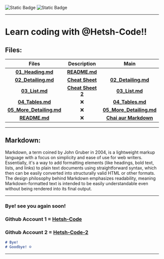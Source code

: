 ![Static Badge](https://img.shields.io/badge/is%20Fun-path?logo=markdown&label=Markdown&labelColor=%23405464&color=%23000000)
![Static Badge](https://img.shields.io/badge/Hetsh--Code%2C%20Hetsh--Code--2-path?logo=github&label=Github&labelColor=%23000000&color=%2300ff000)

---

# Learn coding with @Hetsh-Code!!

## Files:
| Files | Description | Main |
| :---: |    :---:    | :---: |
| [**01_Heading.md**](01_Heading.md)               | [**README.md**](README.md) |                                  | [**01_Heading.md**](01_Heading.md) 
| [**02_Detailing.md**](02_Detailing.md)           | [**Cheat Sheet**](https://www.markdownguide.org/cheat-sheet/) | [**02_Detailing.md**](02_Detailing.md) 
| [**03_List.md**](03_List.md)                     | [**Cheat Sheet 2**](Cheat_Sheet.pdf)                              | [**03_List.md**](03_List.md)
| [**04_Tables.md**](04_Tables.md)                 | ❌                                                           | [**04_Tables.md**](04_Tables.md)
| [**05_More_Detailing.md**](05_More_Detailing.md) | ❌                                                           | [**05_More_Detailing.md**](05_More_Detailing.md)
| [**README.md**](README.md)                       | ❌                                                           | [**Chai aur Markdown**](https://www.youtube.com/watch?v=uUwT0yYglX0)

---

## Markdown:
Markdown, a term coined by John Gruber in 2004, is a lightweight markup language with a focus on simplicity and ease of use for web writers. Essentially, it's a way to add formatting elements (like headings, bold text, lists, and links) to plain text documents using straightforward syntax, which then can be easily converted into structurally valid HTML or other formats. The design philosophy behind Markdown emphasizes readability, meaning Markdown-formatted text is intended to be easily understandable even without being rendered into its final output.

---

### Bye! see you again soon!
### Github Account 1 = [Hetsh-Code](https://github.com/Hetsh-code)
### Github Account 2 = [Hetsh-Code-2](https://github.com/Hetsh-code-2)
```markdown
# Bye!
# Goodbye! ☺️
```
---